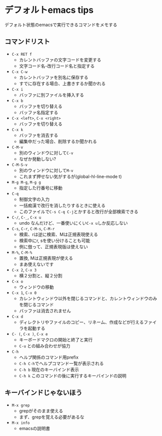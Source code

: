 # デフォルトemacs tips

デフォルト状態のemacsで実行できるコマンドをメモする

## コマンドリスト

- `C-x RET f`
  - カレントバッファの文字コードを変更する
  - 文字コード名-改行コード名と指定する
- `C-x C-w`
  - カレントバッファを別名に保存する
  - すでに存在する場合、上書きするか聞かれる
- `C-x i`
  - バッファに別ファイルを挿入する
- `C-x b`
  - バッファを切り替える
  - バッファ名指定する
- `C-x <left>`, `C-x <right>`
  - バッファを切り替える
- `C-x k`
  - バッファを消去する
  - 編集中だった場合、削除するか聞かれる
- `C-M-v`
  - 別のウィンドウに対して`C-v`
  - なぜか発動しない?
- `C-M-S-v`
  - 別のウィンドウに対して`M-v`
  - これまず押せない気がするが(global-hl-line-mode t)
- `M-g M-g`, `M-g g`
  - 指定した行番号に移動
- `C-q`
  - 制御文字の入力
  - 一括痴漢で改行を消したりするときに使える
  - このファイルで`C-s C-q C-j`とかすると改行が全部検索できる
- `C-/`, `C-_`, `C-x u`
  - undo なんだけど、一番使いにくい`C-x u`しか反応しない
- `C-s`, `C-r`, `C-M-s`, `C-M-r`
  - 検索、rは逆に検索、Mは正規表現使える
  - 検索中にr, sを使い分けることも可能
  - 例に倣って、正規表現版は使えない
- `M-%`, `C-M-%`
  - 置換, Mは正規表現が使える
  - まあ使えないです
- `C-x 2`, `C-x 3`
  - 横２分割と、縦２分割
- `C-x o`
  - ウィンドウの移動
- `C-x 1`, `C-x 0`
  - カレントウィンドウ以外を閉じるコマンドと、カレントウィンドウのみを閉じるコマンド
  - バッファは消去されません
- `C-x d`
  - ディレクトリやファイルのコピー、リネーム、作成などが行えるファイラを起動する
- `C- (`, `C-x )`, `C-x e`
  - キーボードマクロの開始と終了と実行
  - `C-u` との組み合わせが協力
- `C-h`
  - ヘルプ関係のコマンド用prefix
  - `C-h C-h`でヘルプコマンド一覧が表示される
  - `C-h b` 現在のキーバインド表示
  - `C-h k` このコマンドの後に実行するキーバインドの説明
  
## キーバインドじゃないほう

- `M-x grep`
  - grepがそのまま使える
  - まず、grepを覚える必要があるな
- `M-x info`
  - emacsの説明書
